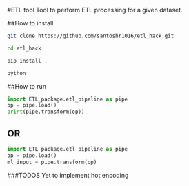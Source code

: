 #ETL tool
Tool to perform ETL processing for a given dataset.

##How to install
```bash
git clone https://github.com/santoshr1016/etl_hack.git

cd etl_hack

pip install .

python
```

##How to run
```python
import ETL_package.etl_pipeline as pipe
op = pipe.load()
print(pipe.transform(op))
```
## OR
```python
import ETL_package.etl_pipeline as pipe
op = pipe.load()
ml_input = pipe.transform(op)
```
###TODOS
Yet to implement hot encoding